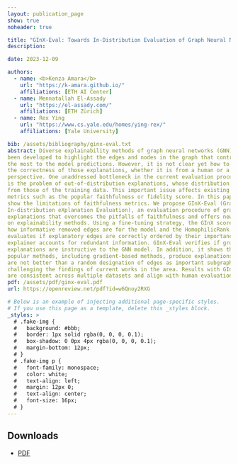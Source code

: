 ```yaml
---
layout: publication_page
show: true
noheader: true

title: "GInX-Eval: Towards In-Distribution Evaluation of Graph Neural Network Explanations"
description:

date: 2023-12-09

authors:
  - name: <b>Kenza Amara</b>
    url: "https://k-amara.github.io/"
    affiliations: [ETH AI Center]
  - name: Mennatallah El-Assady
    url: "https://el-assady.com/"
    affiliations: [ETH Zürich]
  - name: Rex Ying
    url: "https://www.cs.yale.edu/homes/ying-rex/"
    affiliations: [Yale University]

bib: /assets/bibliography/ginx-eval.txt
abstract: Diverse explainability methods of graph neural networks (GNN) have recently
been developed to highlight the edges and nodes in the graph that contribute
the most to the model predictions. However, it is not clear yet how to evaluate
the correctness of those explanations, whether it is from a human or a model
perspective. One unaddressed bottleneck in the current evaluation procedure
is the problem of out-of-distribution explanations, whose distribution differs
from those of the training data. This important issue affects existing evaluation
metrics such as the popular faithfulness or fidelity score. In this paper, we
show the limitations of faithfulness metrics. We propose GInX-Eval (Graph
In-distribution eXplanation Evaluation), an evaluation procedure of graph
explanations that overcomes the pitfalls of faithfulness and offers new insights
on explainability methods. Using a fine-tuning strategy, the GInX score measures
how informative removed edges are for the model and the HomophilicRank score
evaluates if explanatory edges are correctly ordered by their importance and the
explainer accounts for redundant information. GInX-Eval verifies if ground-truth
explanations are instructive to the GNN model. In addition, it shows that many
popular methods, including gradient-based methods, produce explanations that
are not better than a random designation of edges as important subgraphs,
challenging the findings of current works in the area. Results with GInX-Eval
are consistent across multiple datasets and align with human evaluation.
pdf: /assets/pdf/ginx-eval.pdf
url: https://openreview.net/pdf?id=w6Qnoy2RXG

# Below is an example of injecting additional page-specific styles.
# If you use this page as a template, delete this _styles block.
_styles: >
  # .fake-img {
  #   background: #bbb;
  #   border: 1px solid rgba(0, 0, 0, 0.1);
  #   box-shadow: 0 0px 4px rgba(0, 0, 0, 0.1);
  #   margin-bottom: 12px;
  # }
  # .fake-img p {
  #   font-family: monospace;
  #   color: white;
  #   text-align: left;
  #   margin: 12px 0;
  #   text-align: center;
  #   font-size: 16px;
  # }
---
```


## Downloads

- [PDF]({{page.pdf}})
